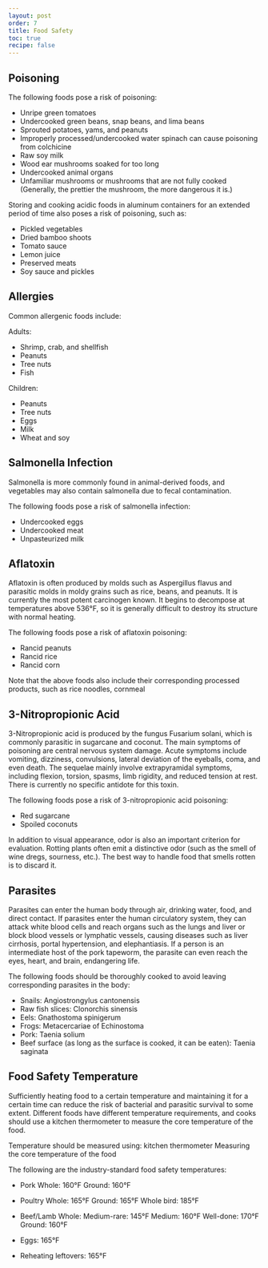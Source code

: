 ```yaml
---
layout: post
order: 7
title: Food Safety
toc: true 
recipe: false
---
```


## Poisoning

The following foods pose a risk of poisoning:

* Unripe green tomatoes
* Undercooked green beans, snap beans, and lima beans
* Sprouted potatoes, yams, and peanuts
* Improperly processed/undercooked water spinach can cause poisoning from colchicine
* Raw soy milk
* Wood ear mushrooms soaked for too long
* Undercooked animal organs
* Unfamiliar mushrooms or mushrooms that are not fully cooked (Generally, the prettier the mushroom, the more dangerous it is.)


Storing and cooking acidic foods in aluminum containers for an extended period of time also poses a risk of poisoning, such as:

* Pickled vegetables
* Dried bamboo shoots
* Tomato sauce
* Lemon juice
* Preserved meats
* Soy sauce and pickles


## Allergies

Common allergenic foods include:

Adults:

* Shrimp, crab, and shellfish
* Peanuts
* Tree nuts
* Fish

Children:

* Peanuts
* Tree nuts
* Eggs
* Milk
* Wheat and soy

## Salmonella Infection

Salmonella is more commonly found in animal-derived foods, and vegetables may also contain salmonella due to fecal contamination.

The following foods pose a risk of salmonella infection:

* Undercooked eggs
* Undercooked meat
* Unpasteurized milk

## Aflatoxin

Aflatoxin is often produced by molds such as Aspergillus flavus and parasitic molds in moldy grains such as rice, beans, and peanuts. It is currently the most potent carcinogen known. It begins to decompose at temperatures above 536°F, so it is generally difficult to destroy its structure with normal heating.

The following foods pose a risk of aflatoxin poisoning:

* Rancid peanuts
* Rancid rice
* Rancid corn

Note that the above foods also include their corresponding processed products, such as rice noodles, cornmeal

## 3-Nitropropionic Acid

3-Nitropropionic acid is produced by the fungus Fusarium solani, which is commonly parasitic in sugarcane and coconut. The main symptoms of poisoning are central nervous system damage. Acute symptoms include vomiting, dizziness, convulsions, lateral deviation of the eyeballs, coma, and even death. The sequelae mainly involve extrapyramidal symptoms, including flexion, torsion, spasms, limb rigidity, and reduced tension at rest. There is currently no specific antidote for this toxin.

The following foods pose a risk of 3-nitropropionic acid poisoning:

* Red sugarcane
* Spoiled coconuts

In addition to visual appearance, odor is also an important criterion for evaluation. Rotting plants often emit a distinctive odor (such as the smell of wine dregs, sourness, etc.). The best way to handle food that smells rotten is to discard it.

## Parasites

Parasites can enter the human body through air, drinking water, food, and direct contact. If parasites enter the human circulatory system, they can attack white blood cells and reach organs such as the lungs and liver or block blood vessels or lymphatic vessels, causing diseases such as liver cirrhosis, portal hypertension, and elephantiasis. If a person is an intermediate host of the pork tapeworm, the parasite can even reach the eyes, heart, and brain, endangering life.

The following foods should be thoroughly cooked to avoid leaving corresponding parasites in the body:

* Snails: Angiostrongylus cantonensis
* Raw fish slices: Clonorchis sinensis
* Eels: Gnathostoma spinigerum
* Frogs: Metacercariae of Echinostoma
* Pork: Taenia solium
* Beef surface (as long as the surface is cooked, it can be eaten): Taenia saginata

## Food Safety Temperature

Sufficiently heating food to a certain temperature and maintaining it for a certain time can reduce the risk of bacterial and parasitic survival to some extent.
Different foods have different temperature requirements, and cooks should use a kitchen thermometer to measure the core temperature of the food.

Temperature should be measured using: kitchen thermometer
Measuring the core temperature of the food

The following are the industry-standard food safety temperatures:

- Pork
      Whole: 160°F
      Ground: 160°F

- Poultry
      Whole: 165°F
      Ground: 165°F
      Whole bird: 185°F

- Beef/Lamb
      Whole:
        Medium-rare: 145°F
        Medium: 160°F
        Well-done: 170°F
      Ground: 160°F

- Eggs: 165°F

- Reheating leftovers: 165°F

